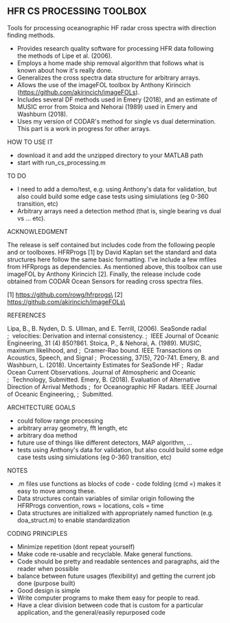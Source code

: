 ## HFR CS PROCESSING TOOLBOX ##

Tools for processing oceanographic HF radar cross spectra with direction
finding methods. 

- Provides research quality software for processing HFR data following the
  methods of Lipe et al. (2006).
- Employs a home made ship removal algorithm that follows what is known 
  about how it's really done. 
- Generalizes the cross spectra data structure for arbitrary arrays.
- Allows the use of the imageFOL toolbox by Anthony Kirincich 
  (https://github.com/akirincich/imageFOLs).
- Includes several DF methods used in Emery (2018), and an estimate of 
  MUSIC error from Stoica and Nehorai (1989) used in Emery and Washburn (2018).
- Uses my version of CODAR's method for single vs dual determination. This 
  part is a work in progress for other arrays. 



HOW TO USE IT
- download it and add the unzipped directory to your MATLAB path
- start with run_cs_processing.m 



TO DO
- I need to add a demo/test, e.g. using Anthony's data for validation, but
  also could build some edge case tests using simiulations (eg 0-360 
  transition, etc)
- Arbitrary arrays need a detection method (that is, single bearing vs dual
  vs ... etc). 


ACKNOWLEDGMENT

The release is self contained but includes code from the following people
and or toolboxes. HFRProgs [1] by David Kaplan set the standard and data
structures here follow the same basic formatting. I've include a few mfiles
from HFRprogs as dependencies. As mentioned above, this toolbox can use 
imageFOL by Anthony Kirincich [2]. Finally, the release include code obtained
from CODAR Ocean Sensors for reading cross spectra files. 

[1] https://github.com/rowg/hfrprogs\
[2] https://github.com/akirincich/imageFOLs\  


REFERENCES

Lipa, B., B. Nyden, D. S. Ullman, and E. Terrill, (2006). SeaSonde radial 
;&nbsp;&nbsp;velocities: Derivation and internal consistency.
;&nbsp;&nbsp;IEEE Journal of Oceanic Engineering, 31 (4) 850?861.
Stoica, P., & Nehorai, A. (1989). MUSIC, maximum likelihood, and 
;&nbsp;&nbsp;Cramer-Rao bound. IEEE Transactions on Acoustics, Speech, and Signal 
;&nbsp;&nbsp;Processing, 37(5), 720-741.
Emery, B. and Washburn, L. (2018). Uncertainty Estimates for SeaSonde HF 
;&nbsp;&nbsp;Radar Ocean Current Observations. Journal of Atmospheric and Oceanic 
;&nbsp;&nbsp;Technology, Submitted.
Emery, B. (2018). Evaluation of Alternative Direction of Arrival Methods
;&nbsp;&nbsp;for Oceanographic HF Radars. IEEE Journal of Oceanic Engineering, 
;&nbsp;&nbsp;Submitted.


ARCHITECTURE GOALS

- could follow range processing
- arbitrary array geometry, fft length, etc
- arbitrary doa method 
- future use of things like different detectors, MAP algorithm, ...
- tests using Anthony's data for validation, but also could build some
  edge case tests using simiulations (eg 0-360 transition, etc)


NOTES

- .m files use functions as blocks of code - code folding (cmd =) makes it easy to move among these.
- Data structures contain variables of similar origin following the HFRProgs
  convention, rows = locations, cols = time
- Data structures are initialized with appropriately named function 
  (e.g. doa_struct.m) to enable standardization



CODING PRINCIPLES

- Minimize repetition (dont repeat yourself)
- Make code re-usable and recyclable. Make general functions. 
- Code should be pretty and readable sentences and paragraphs, aid the reader when
  possible
- balance between future usages (flexibility) and getting the current job done (purpose built)
- Good design is simple
- Write computer programs to make them easy for people to read.
- Have  a clear division between code that is custom for a particular application, 
  and the general/easily repurposed code




